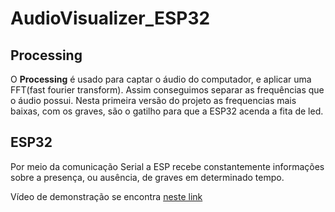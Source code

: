 # AudioVisualizer_ESP32
## Processing
  O **Processing** é usado para captar o áudio do computador, e aplicar uma FFT(fast fourier transform). Assim conseguimos separar as frequências que o áudio possui.
  Nesta primeira versão do projeto as frequencias mais baixas, com os graves, são o gatilho para que a ESP32 acenda a fita de led.
  
## ESP32
  Por meio da comunicação Serial a ESP recebe constantemente informações sobre a presença, ou ausência, de graves em determinado tempo. 

Vídeo de demonstração se encontra [neste link](https://www.youtube.com/watch?v=Zr_HBXlm1V4)
